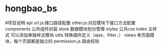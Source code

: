# hongbao_bs

#项目说明
api
  url.js:接口路径配置
  other.js:对应模块下接口方法配置
components
   公共组件封装
store
  数据模块划分管理
styles
   公共css
    index 主样式
    可以添加单独样式模块
utils
  特殊插件定义（ajax、filter、）
views
  单页面模块，每个页面都是独立的
permission.js 路由校验

